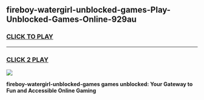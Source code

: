 
## fireboy-watergirl-unblocked-games-Play-Unblocked-Games-Online-929au
<h3>
<a href="https://premium76.site?title=fireboy-watergirl-unblocked-games&ref=24A">CLICK TO PLAY</a></h3>
<hr>

<h3>
<a href="https://premium76.site?title=fireboy-watergirl-unblocked-games&ref=24A">CLICK 2 PLAY</a>
  
</h3>

<a href="https://premium76.site?title=fireboy-watergirl-unblocked-games&ref=24A"><img src="https://clearcache.store/games.png"></a>


**fireboy-watergirl-unblocked-games games unblocked: Your Gateway to Fun and Accessible Online Gaming**
